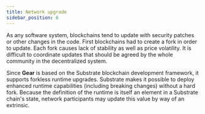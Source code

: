 ```yaml
---
title: Network upgrade
sidebar_position: 6
---
```


As any software system, blockchains tend to update with security patches or other changes in the code. First blockchains had to create a fork in order to update. Each fork causes lack of stability as well as price volatility. It is difficult to coordinate updates that should be agreed by the whole community in the decentralized system.

Since **Gear** is based on the Substrate blockchain development framework, it supports forkless runtime upgrades. Substrate makes it possible to deploy enhanced runtime capabilities (including breaking changes) without a hard fork. Because the definition of the runtime is itself an element in a Substrate chain's state, network participants may update this value by way of an extrinsic.
